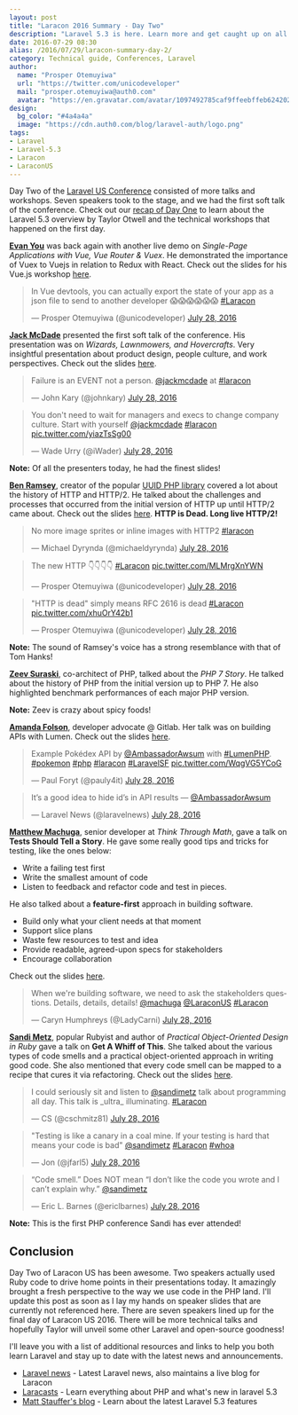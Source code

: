 ```yaml
---
layout: post
title: "Laracon 2016 Summary - Day Two"
description: "Laravel 5.3 is here. Learn more and get caught up on all the news coming out of Laracon US 2016."
date: 2016-07-29 08:30
alias: /2016/07/29/laracon-summary-day-2/
category: Technical guide, Conferences, Laravel
author:
  name: "Prosper Otemuyiwa"
  url: "https://twitter.com/unicodeveloper"
  mail: "prosper.otemuyiwa@auth0.com"
  avatar: "https://en.gravatar.com/avatar/1097492785caf9ffeebffeb624202d8f?s=200"
design:
  bg_color: "#4a4a4a"
  image: "https://cdn.auth0.com/blog/laravel-auth/logo.png"
tags:
- Laravel
- Laravel-5.3
- Laracon
- LaraconUS
---
```


Day Two of the  [Laravel US Conference](http://laracon.us/) consisted of more talks and workshops. Seven speakers took to the stage, and we had the first soft talk of the conference. Check out our [recap of Day One](https://auth0.com/blog/laracon-summary-day-1/) to learn about the Laravel 5.3 overview by Taylor Otwell and the technical workshops that happened on the first day.

**[Evan You](https://twitter.com/youyuxi)** was back again with another live demo on *Single-Page Applications with Vue, Vue Router & Vuex*. He demonstrated the importance of Vuex to Vuejs in relation to Redux with React. Check out the slides for his Vue.js workshop [here](https://docs.google.com/presentation/d/1wZWkSkMBsPtUmiGY8T4MnjCZ6xaKjElkK1MjJoj9C48/edit#slide=id.p).

<blockquote class="twitter-tweet" data-partner="tweetdeck"><p lang="en" dir="ltr">In Vue devtools, you can actually export the state of your app as a json file to send to another developer 😱😱😱😱😱😱 <a href="https://twitter.com/hashtag/Laracon?src=hash">#Laracon</a></p>&mdash; Prosper Otemuyiwa (@unicodeveloper) <a href="https://twitter.com/unicodeveloper/status/758668716808761344">July 28, 2016</a></blockquote>

**[Jack McDade](https://twitter.com/jackmcdade)** presented the first soft talk of the conference. His presentation was on *Wizards, Lawnmowers, and Hovercrafts*. Very insightful presentation about product design, people culture, and work perspectives. Check out the slides [here](https://speakerdeck.com/jackmcdade/wizards-lawnmowers-and-hovercrafts).

<blockquote class="twitter-tweet" data-partner="tweetdeck"><p lang="en" dir="ltr">Failure is an EVENT not a person. <a href="https://twitter.com/jackmcdade">@jackmcdade</a> at <a href="https://twitter.com/hashtag/laracon?src=hash">#laracon</a></p>&mdash; John Kary (@johnkary) <a href="https://twitter.com/johnkary/status/758678689953349632">July 28, 2016</a></blockquote>
<script async src="//platform.twitter.com/widgets.js" charset="utf-8"></script>

<blockquote class="twitter-tweet" data-partner="tweetdeck"><p lang="en" dir="ltr">You don&#39;t need to wait for managers and execs to change company culture. Start with yourself <a href="https://twitter.com/jackmcdade">@jackmcdade</a> <a href="https://twitter.com/hashtag/laracon?src=hash">#laracon</a> <a href="https://t.co/yiazTsSg00">pic.twitter.com/yiazTsSg00</a></p>&mdash; Wade Urry (@iWader) <a href="https://twitter.com/iWader/status/758678224188510208">July 28, 2016</a></blockquote>
<script async src="//platform.twitter.com/widgets.js" charset="utf-8"></script>

**Note:** Of all the presenters today, he had the finest slides!

**[Ben Ramsey](https://twitter.com/ramsey)**, creator of the popular [UUID PHP library](https://github.com/ramsey/uuid) covered a lot about the history of HTTP and HTTP/2. He talked about the challenges and processes that occurred from the initial version of HTTP up until HTTP/2 came about. Check out the slides [here](https://speakerdeck.com/ramsey/http-is-dead-long-live-http2-laracon-2016). **HTTP is Dead. Long live HTTP/2!**

<blockquote class="twitter-tweet" data-partner="tweetdeck"><p lang="en" dir="ltr">No more image sprites or inline images with HTTP2 <a href="https://twitter.com/hashtag/laracon?src=hash">#laracon</a></p>&mdash; Michael Dyrynda (@michaeldyrynda) <a href="https://twitter.com/michaeldyrynda/status/758697391167897600">July 28, 2016</a></blockquote>

<blockquote class="twitter-tweet" data-partner="tweetdeck"><p lang="en" dir="ltr">The new HTTP 👇👇👇👇 <a href="https://twitter.com/hashtag/Laracon?src=hash">#Laracon</a> <a href="https://t.co/MLMrgXnYWN">pic.twitter.com/MLMrgXnYWN</a></p>&mdash; Prosper Otemuyiwa (@unicodeveloper) <a href="https://twitter.com/unicodeveloper/status/758690621750177792">July 28, 2016</a></blockquote>
<script async src="//platform.twitter.com/widgets.js" charset="utf-8"></script>

<blockquote class="twitter-tweet" data-partner="tweetdeck"><p lang="en" dir="ltr">&quot;HTTP is dead&quot; simply means RFC 2616 is dead <a href="https://twitter.com/hashtag/Laracon?src=hash">#Laracon</a> <a href="https://t.co/xhuOrY42b1">pic.twitter.com/xhuOrY42b1</a></p>&mdash; Prosper Otemuyiwa (@unicodeveloper) <a href="https://twitter.com/unicodeveloper/status/758689045568520192">July 28, 2016</a></blockquote>
<script async src="//platform.twitter.com/widgets.js" charset="utf-8"></script>

**Note:** The sound of Ramsey's voice has a strong resemblance with that of Tom Hanks!

**[Zeev Suraski](https://twitter.com/zeevs)**, co-architect of PHP, talked about the *PHP 7 Story*. He talked about the history of PHP from the initial version up to PHP 7. He also highlighted benchmark performances of each major PHP version.

**Note:** Zeev is crazy about spicy foods!

**[Amanda Folson](https://twitter.com/AmbassadaorAwsum)**, developer advocate @ Gitlab. Her talk was on building APIs with Lumen. Check out the slides [here](https://speakerdeck.com/afolson/zero-to-api-with-lumen).

<blockquote class="twitter-tweet" data-partner="tweetdeck"><p lang="und" dir="ltr">Example Pokédex API by <a href="https://twitter.com/AmbassadorAwsum">@AmbassadorAwsum</a> with <a href="https://twitter.com/hashtag/LumenPHP?src=hash">#LumenPHP</a>. <a href="https://twitter.com/hashtag/pokemon?src=hash">#pokemon</a> <a href="https://twitter.com/hashtag/php?src=hash">#php</a> <a href="https://twitter.com/hashtag/laracon?src=hash">#laracon</a> <a href="https://twitter.com/hashtag/LaravelSF?src=hash">#LaravelSF</a> <a href="https://t.co/WqgVG5YCoG">pic.twitter.com/WqgVG5YCoG</a></p>&mdash; Paul Foryt (@pauly4it) <a href="https://twitter.com/pauly4it/status/758745145667747843">July 28, 2016</a></blockquote>

<blockquote class="twitter-tweet" data-partner="tweetdeck"><p lang="en" dir="ltr">It’s a good idea to hide id’s in API results — <a href="https://twitter.com/AmbassadorAwsum">@AmbassadorAwsum</a></p>&mdash; Laravel News (@laravelnews) <a href="https://twitter.com/laravelnews/status/758745219944685571">July 28, 2016</a></blockquote>
<script async src="//platform.twitter.com/widgets.js" charset="utf-8"></script>

**[Matthew Machuga](https://twitter.com/machuga)**, senior developer at *Think Through Math*, gave a talk on **Tests Should Tell a Story**. He gave some really good tips and tricks for testing, like the ones below:

* Write a failing test first
* Write the smallest amount of code
* Listen to feedback and refactor code and test in pieces.

He also talked about a **feature-first** approach in building software.

* Build only what your client needs at that moment
* Support slice plans
* Waste few resources to test and idea
* Provide readable, agreed-upon specs for stakeholders
* Encourage collaboration

Check out the slides [here](https://speakerdeck.com/machuga/tests-should-tell-a-story).

<blockquote class="twitter-tweet" data-partner="tweetdeck"><p lang="en" dir="ltr">When we&#39;re building software, we need to ask the stakeholders questions. Details, details, details! <a href="https://twitter.com/machuga">@machuga</a> <a href="https://twitter.com/LaraconUS">@LaraconUS</a> <a href="https://twitter.com/hashtag/Laracon?src=hash">#Laracon</a></p>&mdash; Caryn Humphreys (@LadyCarni) <a href="https://twitter.com/LadyCarni/status/758764162977705985">July 28, 2016</a></blockquote>

**[Sandi Metz](https://twitter.com/sandimetz)**, popular Rubyist and author of *Practical Object-Oriented Design in Ruby* gave a talk on **Get A Whiff of This**. She talked about the various types of code smells and a practical object-oriented approach in writing good code. She also mentioned that every code smell can be mapped to a recipe that cures it via refactoring. Check out the slides [here](https://speakerdeck.com/skmetz/get-a-whiff-of-this).

<blockquote class="twitter-tweet" data-partner="tweetdeck"><p lang="en" dir="ltr">I could seriously sit and listen to <a href="https://twitter.com/sandimetz">@sandimetz</a> talk about programming all day. This talk is _ultra_ illuminating. <a href="https://twitter.com/hashtag/Laracon?src=hash">#Laracon</a></p>&mdash; CS (@cschmitz81) <a href="https://twitter.com/cschmitz81/status/758781530072289282">July 28, 2016</a></blockquote>
<script async src="//platform.twitter.com/widgets.js" charset="utf-8"></script>

<blockquote class="twitter-tweet" data-partner="tweetdeck"><p lang="en" dir="ltr">&quot;Testing is like a canary in a coal mine. If your testing is hard that means your code is bad&quot; <a href="https://twitter.com/sandimetz">@sandimetz</a> <a href="https://twitter.com/hashtag/Laracon?src=hash">#Laracon</a> <a href="https://twitter.com/hashtag/whoa?src=hash">#whoa</a></p>&mdash; Jon (@jfarl5) <a href="https://twitter.com/jfarl5/status/758779731550605314">July 28, 2016</a></blockquote>

<blockquote class="twitter-tweet" data-partner="tweetdeck"><p lang="en" dir="ltr">“Code smell.” Does NOT mean “I don’t like the code you wrote and I can’t explain why.” <a href="https://twitter.com/sandimetz">@sandimetz</a></p>&mdash; Eric L. Barnes (@ericlbarnes) <a href="https://twitter.com/ericlbarnes/status/758773060182810624">July 28, 2016</a></blockquote>

**Note:** This is the first PHP conference Sandi has ever attended!

## Conclusion

Day Two of Laracon US has been awesome. Two speakers actually used Ruby code to drive home points in their presentations today. It amazingly brought a fresh perspective to the way we use code in the PHP land. I'll update this post as soon as I lay my hands on speaker slides that are currently not referenced here. There are seven speakers lined up for the final day of Laracon US 2016. There will be more technical talks and hopefully Taylor will unveil some other Laravel and open-source goodness!

I'll leave you with a list of additional resources and links to help you both learn Laravel and stay up to date with the latest news and announcements.

 * [Laravel news](https://laravel-news.com/) - Latest Laravel news, also maintains a live blog for Laracon
 * [Laracasts](https://laracasts.com/series/whats-new-in-laravel-5-3) - Learn everything about PHP and what's new in laravel 5.3
 * [Matt Stauffer's blog](https://mattstauffer.co/blog/series/new-features-in-laravel-5-3) - Learn about the latest Laravel 5.3 features